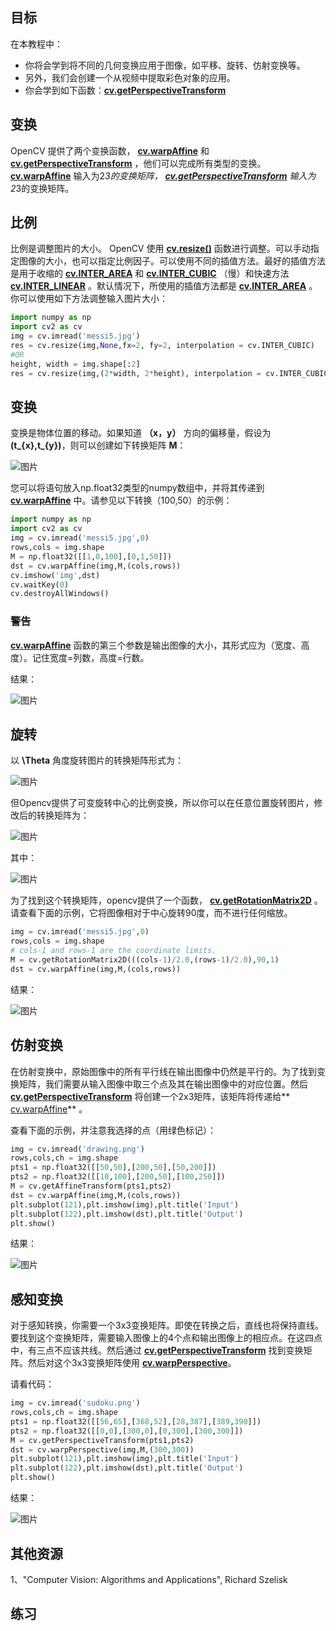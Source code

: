 ## 目标

在本教程中：

* 你将会学到将不同的几何变换应用于图像，如平移、旋转、仿射变换等。
* 另外，我们会创建一个从视频中提取彩色对象的应用。
* 你会学到如下函数：**[cv.getPerspectiveTransform](https://docs.opencv.org/4.0.0/da/d54/group__imgproc__transform.html#ga20f62aa3235d869c9956436c870893ae )**

## 变换

OpenCV 提供了两个变换函数， **[ cv.warpAffine](https://docs.opencv.org/4.0.0/da/d54/group__imgproc__transform.html#ga0203d9ee5fcd28d40dbc4a1ea4451983)** 和 **[cv.getPerspectiveTransform](https://docs.opencv.org/4.0.0/da/d54/group__imgproc__transform.html#ga20f62aa3235d869c9956436c870893ae)** ，他们可以完成所有类型的变换。**[ cv.warpAffine](https://docs.opencv.org/4.0.0/da/d54/group__imgproc__transform.html#ga0203d9ee5fcd28d40dbc4a1ea4451983)** 输入为2*3的变换矩阵， **[cv.getPerspectiveTransform](https://docs.opencv.org/4.0.0/da/d54/group__imgproc__transform.html#ga20f62aa3235d869c9956436c870893ae)** 输入为2*3的变换矩阵。

## 比例

比例是调整图片的大小。 OpenCV 使用 **[cv.resize()](https://docs.opencv.org/4.0.0/da/d54/group__imgproc__transform.html#ga47a974309e9102f5f08231edc7e7529d)** 函数进行调整。可以手动指定图像的大小，也可以指定比例因子。可以使用不同的插值方法。最好的插值方法是用于收缩的 **[cv.INTER_AREA](https://docs.opencv.org/4.0.0/da/d54/group__imgproc__transform.html#gga5bb5a1fea74ea38e1a5445ca803ff121acf959dca2480cc694ca016b81b442ceb)** 和 **[cv.INTER_CUBIC](https://docs.opencv.org/4.0.0/da/d54/group__imgproc__transform.html#gga5bb5a1fea74ea38e1a5445ca803ff121a55e404e7fa9684af79fe9827f36a5dc1)** （慢）和快速方法 **[cv.INTER_LINEAR](https://docs.opencv.org/4.0.0/da/d54/group__imgproc__transform.html#gga5bb5a1fea74ea38e1a5445ca803ff121ac97d8e4880d8b5d509e96825c7522deb )** 。默认情况下，所使用的插值方法都是 **[cv.INTER_AREA](https://docs.opencv.org/4.0.0/da/d54/group__imgproc__transform.html#gga5bb5a1fea74ea38e1a5445ca803ff121acf959dca2480cc694ca016b81b442ceb)** 。你可以使用如下方法调整输入图片大小：

```python
import numpy as np
import cv2 as cv
img = cv.imread('messi5.jpg')
res = cv.resize(img,None,fx=2, fy=2, interpolation = cv.INTER_CUBIC)
#OR
height, width = img.shape[:2]
res = cv.resize(img,(2*width, 2*height), interpolation = cv.INTER_CUBIC)
```

## 变换

变换是物体位置的移动。如果知道 **（x，y）** 方向的偏移量，假设为 **(t_{x},t_{y})**，则可以创建如下转换矩阵 **M**：

![图片](./img/Geometric_Transformations_fomula_1.jpg)

您可以将语句放入np.float32类型的numpy数组中，并将其传递到 **[ cv.warpAffine](https://docs.opencv.org/4.0.0/da/d54/group__imgproc__transform.html#ga0203d9ee5fcd28d40dbc4a1ea4451983)** 中。请参见以下转换（100,50）的示例：

```python
import numpy as np
import cv2 as cv
img = cv.imread('messi5.jpg',0)
rows,cols = img.shape
M = np.float32([[1,0,100],[0,1,50]])
dst = cv.warpAffine(img,M,(cols,rows))
cv.imshow('img',dst)
cv.waitKey(0)
cv.destroyAllWindows()
```

### 警告

**[ cv.warpAffine](https://docs.opencv.org/4.0.0/da/d54/group__imgproc__transform.html#ga0203d9ee5fcd28d40dbc4a1ea4451983 )** 函数的第三个参数是输出图像的大小，其形式应为（宽度、高度）。记住宽度=列数，高度=行数。

结果：

![图片](./img/Geometric_Transformations_1.jpg)

## 旋转

以 **\Theta** 角度旋转图片的转换矩阵形式为：

![图片](./img/Geometric_Transformations_fomula_2.jpg)

但Opencv提供了可变旋转中心的比例变换，所以你可以在任意位置旋转图片，修改后的转换矩阵为：

![图片](./img/Geometric_Transformations_fomula_3.jpg)

其中：

![图片](./img/Geometric_Transformations_fomula_4.jpg)

为了找到这个转换矩阵，opencv提供了一个函数， **[cv.getRotationMatrix2D](https://docs.opencv.org/4.0.0/da/d54/group__imgproc__transform.html#gafbbc470ce83812914a70abfb604f4326)** 。请查看下面的示例，它将图像相对于中心旋转90度，而不进行任何缩放。

```python
img = cv.imread('messi5.jpg',0)
rows,cols = img.shape
# cols-1 and rows-1 are the coordinate limits.
M = cv.getRotationMatrix2D(((cols-1)/2.0,(rows-1)/2.0),90,1)
dst = cv.warpAffine(img,M,(cols,rows))
```

结果：

![图片](./img/Geometric_Transformations_2.jpg)


## 仿射变换

在仿射变换中，原始图像中的所有平行线在输出图像中仍然是平行的。为了找到变换矩阵，我们需要从输入图像中取三个点及其在输出图像中的对应位置。然后 **[cv.getPerspectiveTransform](https://docs.opencv.org/4.0.0/da/d54/group__imgproc__transform.html#ga20f62aa3235d869c9956436c870893ae)** 将创建一个2x3矩阵，该矩阵将传递给**[ cv.warpAffine](https://docs.opencv.org/4.0.0/da/d54/group__imgproc__transform.html#ga0203d9ee5fcd28d40dbc4a1ea4451983)** 。

查看下面的示例，并注意我选择的点（用绿色标记）：

```python
img = cv.imread('drawing.png')
rows,cols,ch = img.shape
pts1 = np.float32([[50,50],[200,50],[50,200]])
pts2 = np.float32([[10,100],[200,50],[100,250]])
M = cv.getAffineTransform(pts1,pts2)
dst = cv.warpAffine(img,M,(cols,rows))
plt.subplot(121),plt.imshow(img),plt.title('Input')
plt.subplot(122),plt.imshow(dst),plt.title('Output')
plt.show()
```

结果：

![图片](./img/Geometric_Transformations_3.jpg)

## 感知变换

对于感知转换，你需要一个3x3变换矩阵。即使在转换之后，直线也将保持直线。要找到这个变换矩阵，需要输入图像上的4个点和输出图像上的相应点。在这四点中，有三点不应该共线。然后通过 **[cv.getPerspectiveTransform](https://docs.opencv.org/4.0.0/da/d54/group__imgproc__transform.html#ga20f62aa3235d869c9956436c870893ae)** 找到变换矩阵。然后对这个3x3变换矩阵使用  **[cv.warpPerspective](https://docs.opencv.org/4.0.0/da/d54/group__imgproc__transform.html#gaf73673a7e8e18ec6963e3774e6a94b87)**。

请看代码：

```python
img = cv.imread('sudoku.png')
rows,cols,ch = img.shape
pts1 = np.float32([[56,65],[368,52],[28,387],[389,390]])
pts2 = np.float32([[0,0],[300,0],[0,300],[300,300]])
M = cv.getPerspectiveTransform(pts1,pts2)
dst = cv.warpPerspective(img,M,(300,300))
plt.subplot(121),plt.imshow(img),plt.title('Input')
plt.subplot(122),plt.imshow(dst),plt.title('Output')
plt.show()
```

结果：

![图片](./img/Geometric_Transformations_4.jpg)

## 其他资源

1、"Computer Vision: Algorithms and Applications", Richard Szelisk

## 练习
